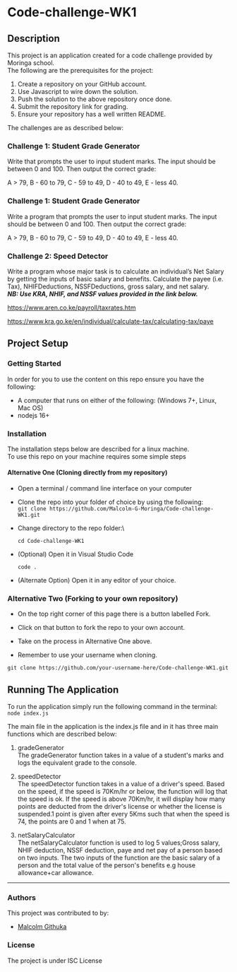 # Code-challenge-WK1

## Description
This project is an application created for a code challenge provided by Moringa school.\
The following are the prerequisites for the project:

1. Create a repository on your GitHub account.
2. Use Javascript to wire down the solution.
3. Push the solution to the above repository once done.
4. Submit the repository link for grading.
5. Ensure your repository has a well written README.

The challenges are as described below:

### Challenge 1: Student Grade Generator
Write that prompts the user to input student marks. The input should be between 0 and 100. Then output the correct grade: 

A > 79, B - 60 to 79, C -  59 to 49, D - 40 to 49, E - less 40.

 

### Challenge 1: Student Grade Generator
Write a program that prompts the user to input student marks. The input should be between 0 and 100. Then output the correct grade: 

A > 79, B - 60 to 79, C -  59 to 49, D - 40 to 49, E - less 40.

 

### Challenge 2: Speed Detector 
Write a program whose major task is to calculate an individual’s Net Salary by getting the inputs of basic salary and benefits. Calculate the payee (i.e. Tax), NHIFDeductions, NSSFDeductions, gross salary, and net salary.\
***NB: Use KRA, NHIF, and NSSF values provided in the link below.***

https://www.aren.co.ke/payroll/taxrates.htm 

https://www.kra.go.ke/en/individual/calculate-tax/calculating-tax/paye


## Project Setup

### Getting Started
In order for you to use the content on this repo ensure you have the following:

- A computer that runs on either of the following: (Windows 7+, Linux, Mac OS)
- nodejs 16+

### Installation

The installation steps below are described for a linux machine.\
To use this repo on your machine requires some simple steps

#### Alternative One (Cloning directly from my repository)
- Open a terminal / command line interface on your computer

- Clone the repo into your folder of choice by using the following:\
  `git clone https://github.com/Malcolm-G-Moringa/Code-challenge-WK1.git`

- Change directory to the repo folder:\

  `cd Code-challenge-WK1`
- (Optional) Open it in Visual Studio Code

  `code .`
- (Alternate Option) Open it in any editor of your choice.

### Alternative Two (Forking to your own repository)
- On the top right corner of this page there is a button labelled Fork.

- Click on that button to fork the repo to your own account.

- Take on the process in Alternative One above.

- Remember to use your username when cloning.

`git clone https://github.com/your-username-here/Code-challenge-WK1.git`

## Running The Application
To run the application simply run the following command in the terminal:\
  `node index.js`

The main file in the application is the index.js file and in it has three main functions which are described below:

1. gradeGenerator \
The gradeGenerator function takes in a value of a student's marks and logs the equivalent grade to the console.

2. speedDetector \
The speedDetector function takes in a value of a driver's speed. Based on the speed, if the speed is 70Km/hr or below, the function will log that the speed is ok. If the speed is above 70Km/hr, it will display how many points are deducted from the driver's license or whether the license is suspended.1 point is given after every 5Kms such that when the speed is 74, the points are 0 and 1 when at 75.

3. netSalaryCalculator \
The netSalaryCalculator function is used to log 5 values;Gross salary, NHIF deduction, NSSF deduction, paye and net pay of a person based on two inputs. The two inputs of the function are the basic salary of a person and the total value of the person's benefits e.g house allowance+car allowance.

---
### Authors
This project was contributed to by:
- [Malcolm Githuka](https://github.com/Malcolm-G-Moringa)
### License
The project is under ISC License